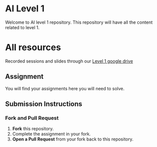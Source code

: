 # AI Level 1

Welcome to AI level 1 repository. This repository will have all the content related to level 1.

# All resources 
Recorded sessions and slides through our [Level 1 google drive](https://drive.google.com/drive/folders/1jdJTdXdqHb7lnTOxcSFDTEvj-TPCgV5m?usp=sharing)

## Assignment 
You will find your assignments here you will need to solve.

## Submission Instructions

### Fork and Pull Request
1. **Fork** this repository.
2. Complete the assignment in your fork.
3. **Open a Pull Request** from your fork back to this repository.
